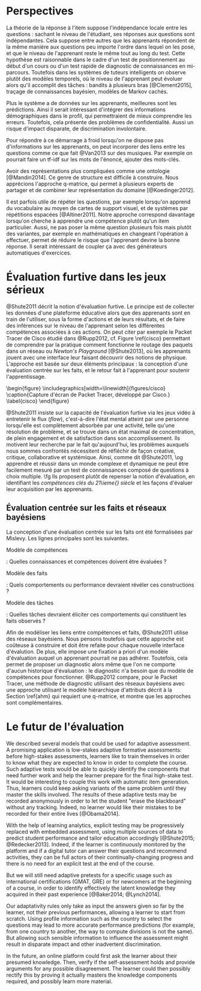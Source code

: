 # Perspectives

La théorie de la réponse à l'item suppose l'indépendance locale entre les questions : sachant le niveau de l'étudiant, ses réponses aux questions sont indépendantes. Cela suppose entre autres que les apprenants répondent de la même manière aux questions peu importe l'ordre dans lequel on les pose, et que le niveau de l'apprenant reste le même tout au long du test. Cette hypothèse est raisonnable dans le cadre d'un test de positionnement au début d'un cours ou d'un test rapide de diagnostic de connaissances en mi-parcours. Toutefois dans les systèmes de tuteurs intelligents on observe plutôt des modèles temporels, où le niveau de l'apprenant peut évoluer alors qu'il accomplit des tâches : bandits à plusieurs bras [@Clement2015], traçage de connaissances bayésien, modèles de Markov cachés.

Plus le système a de données sur les apprenants, meilleures sont les prédictions. Ainsi il serait intéressant d'intégrer des informations démographiques dans le profil, qui permettraient de mieux comprendre les erreurs. Toutefois, cela présente des problèmes de confidentialité. Aussi un risque d'impact disparate, de discrimination involontaire.

Pour répondre à ce démarrage à froid lorsqu'on ne dispose pas d'informations sur les apprenants, on peut incorporer des liens entre les questions comme ce que fait @Van2013 sur des musiques. Par exemple on pourrait faire un tf-idf sur les mots de l'énoncé, ajouter des mots-clés.

Avoir des représentations plus compliquées comme une ontologie [@Mandin2014]. Ce genre de structure est difficile à construire. Nous apprécions l'approche q-matrice, qui permet à plusieurs experts de partager et de combiner leur représentation du domaine [@Koedinger2012].

Il est parfois utile de répéter les questions, par exemple lorsqu'on apprend du vocabulaire au moyen de cartes de support visuel, et de systèmes par répétitions espacées [@Altiner2011]. Notre approche correspond davantage lorsqu'on cherche à apprendre une compétence plutôt qu'un item particulier. Aussi, ne pas poser la même question plusieurs fois mais plutôt des variantes, par exemple en mathématiques en changeant l'opération à effectuer, permet de réduire le risque que l'apprenant devine la bonne réponse. Il serait intéressant de coupler ça avec des générateurs automatiques d'exercices.

# Évaluation furtive dans les jeux sérieux

@Shute2011 décrit la notion d'évaluation furtive. Le principe est de collecter les données d'une plateforme éducative alors que des apprenants sont en train de l'utiliser, sous la forme d'actions et de leurs résultats, et de faire des inférences sur le niveau de l'apprenant selon les différentes compétences associées à ces actions. On peut citer par exemple le Packet Tracer de Cisco étudié dans @Rupp2012, cf. Figure \ref{cisco} permettant de comprendre par la pratique comment fonctionne le routage des paquets dans un réseau ou *Newton's Playground* [@Shute2013], où les apprenants jouent avec une interface leur faisant découvrir des notions de physique. L'approche est basée sur deux éléments principaux : la conception d'une évaluation centrée sur les faits, et le retour fait à l'apprenant pour soutenir l'apprentissage.

\begin{figure}
\includegraphics[width=\linewidth]{figures/cisco}
\caption{Capture d'écran de Packet Tracer, développé par Cisco.}
\label{cisco}
\end{figure}

@Shute2011 insiste sur la capacité de l'évaluation furtive via les jeux vidéo à entretenir le flux (*flow*), c'est-à-dire l'état mental atteint par une personne lorsqu'elle est complètement absorbée par une activité, telle qu'une résolution de problème, et se trouve dans un état maximal de concentration, de plein engagement et de satisfaction dans son accomplissement. Ils motivent leur recherche par le fait qu'aujourd'hui, les problèmes auxquels nous sommes confrontés nécessitent de réfléchir de façon créative, critique, collaborative et systémique. Ainsi, comme dit @Shute2011, \og apprendre et réussir dans un monde complexe et dynamique ne peut être facilement mesuré par un test de connaissances composé de questions à choix multiple. \fg Ils proposent plutôt de repenser la notion d'évaluation, en identifiant les *compétences clés du 21\ieme{} siècle* et les façons d'évaluer leur acquisition par les apprenants.

## Évaluation centrée sur les faits et réseaux bayésiens

La conception d'une évaluation centrée sur les faits ont été formalisées par Mislevy. Les lignes principales sont les suivantes.

Modèle de compétences

:   Quelles connaissances et compétences doivent être évaluées ?

Modèle des faits

:   Quels comportements ou performance devraient révéler ces constructions ?

Modèle des tâches

:   Quelles tâches devraient éliciter ces comportements qui constituent les faits observés ?

Afin de modéliser les liens entre compétences et faits, @Shute2011 utilise des réseaux bayésiens. Nous pensons toutefois que cette approche est coûteuse à construire et doit être refaite pour chaque nouvelle interface d'évalution. De plus, elle impose une fixation a priori d'un modèle d'évaluation auquel un apprenant pourrait ne pas adhérer. Toutefois, cela permet de proposer un diagnostic alors même que l'on ne comporte d'aucun historique d'évaluation : le diagnostic n'a besoin que du modèle de compétences pour fonctionner. @Rupp2012 compare, pour le Packet Tracer, une méthode de diagnostic utilisant des réseaux bayésiens avec une approche utilisant le modèle hiérarchique d'attributs décrit à la Section \ref{ahm} qui requiert une q-matrice, et montre que les approches sont complémentaires.

# Le futur de l'évaluation

We described several models that could be used for adaptive assessment. A promising application is low-stakes adaptive formative assessments: before high-stakes assessments, learners like to train themselves in order to know what they are expected to know in order to complete the course. Such adaptive tests would be able to quickly identify the components that need further work and help the learner prepare for the final high-stake test. It would be interesting to couple this work with automatic item generation. Thus, learners could keep asking variants of the same problem until they master the skills involved. The results of these adaptive tests may be recorded anonymously in order to let the student "erase the blackboard" without any tracking. Indeed, no learner would like their mistakes to be recorded for their entire lives [@Obama2014].

<!-- PhD : débattre là-dessus avec un paragraphe parce que ça va un peu à l'encontre des learning analytics -->

With the help of learning analytics, explicit testing may be progressively replaced with embedded assessment, using multiple sources of data to predict student performance and tailor education accordingly [@Shute2015; @Redecker2013]. Indeed, if the learner is continuously monitored by the platform and if a digital tutor can answer their questions and recommend activities, they can be full actors of their continually-changing progress and there is no need for an explicit test at the end of the course.

But we will still need adaptive pretests for a specific usage such as international certifications (GMAT, GRE) or for newcomers at the beginning of a course, in order to identify effectively the latent knowledge they acquired in their past experience [@Baker2014; @Lynch2014].

<!-- multistage testing ; can specify the number of questions per stage -->

Our adaptativity rules only take as input the answers given so far by the learner, not their previous performances, allowing a learner to start from scratch. Using profile information such as the country to select the questions may lead to more accurate performance predictions (for example, from one country to another, the way to compute divisions is not the same). But allowing such sensible information to influence the assessment might result in disparate impact and other inadvertent discrimination.

<!-- ask python questions no need; éviter de reposer des questions -->
<!-- allowing -->

In the future, an online platform could first ask the learner about their presumed knowledge. Then, verify if the self-assessment holds and provide arguments for any possible disagreement. The learner could then possibly rectify this by proving it actually masters the knowledge components required, and possibly learn more material.

